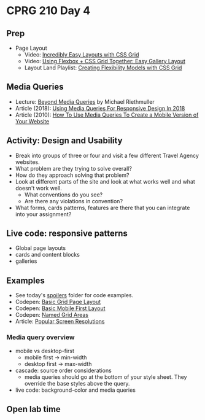 # CPRG 210 Day 4
## Prep
- Page Layout
  - Video: [Incredibly Easy Layouts with CSS Grid](https://youtu.be/tFKrK4eAiUQ)
  - Video: [Using Flexbox + CSS Grid Together: Easy Gallery Layout](https://youtu.be/dQHtT47eH0M)
  - Layout Land Playlist: [Creating Flexibility Models with CSS Grid](https://www.youtube.com/playlist?list=PLbSquHt1VCf3rmXD2BymC_ZOGDEIu0OWP)

## Media Queries
- Lecture: [Beyond Media Queries](https://vimeo.com/235428198) by Michael Riethmuller 
- Article (2018): [Using Media Queries For Responsive Design In 2018](https://www.smashingmagazine.com/2018/02/media-queries-responsive-design-2018/)
- Article (2010): [How To Use Media Queries To Create a Mobile Version of Your Website](https://www.smashingmagazine.com/2010/07/how-to-use-css3-media-queries-to-create-a-mobile-version-of-your-website/)

## Activity: Design and Usability
- Break into groups of three or four and visit a few different Travel Agency websites.
- What problem are they trying to solve overall?
- How do they approach solving that problem?
- Look at different parts of the site and look at
what works well and what doesn't work well.
    - What conventions do you see?
    - Are there any violations in convention?
- What forms, cards patterns, features are there that you can integrate into your assignment?

## Live code: responsive patterns
- Global page layouts
- cards and content blocks
- galleries

## Examples
- See today's [spoilers](spoilers) folder for code examples.
- Codepen: [Basic Grid Page Layout](https://codepen.io/acidtone/pen/QejVBW)
- Codepen: [Basic Mobile First Layout](https://codepen.io/acidtone/pen/KKPrdeY)
- Codepen: [Named Grid Areas](https://codepen.io/acidtone/pen/wvwYjJw)
- Article: [Popular Screen Resolutions](https://mediag.com/blog/popular-screen-resolutions-designing-for-all/)

### Media query overview
- mobile vs desktop-first
  - mobile first -> min-width
  - desktop first -> max-width
- cascade: source order considerations
  - media queries should go at the bottom of your style sheet. They override the base styles above the query.
- live code: background-color and media queries

## Open lab time
